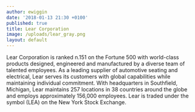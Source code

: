 ```yaml
---
author: ewiggin
date: '2018-01-13 21:30 +0100'
published: true
title: Lear Corporation
image: /uploads/lear_gray.png
layout: default
---
```


Lear Corporation is ranked n.151 on the Fortune 500 with world-class products designed, engineered and manufactured by a diverse team of talented employees. As a leading supplier of automotive seating and electrical, Lear serves its customers with global capabilities while maintaining individual commitment. With headquarters in Southfield, Michigan, Lear maintains 257 locations in 38 countries around the globe and employs approximately 156,000 employees. Lear is traded under the symbol (LEA) on the New York Stock Exchange.
